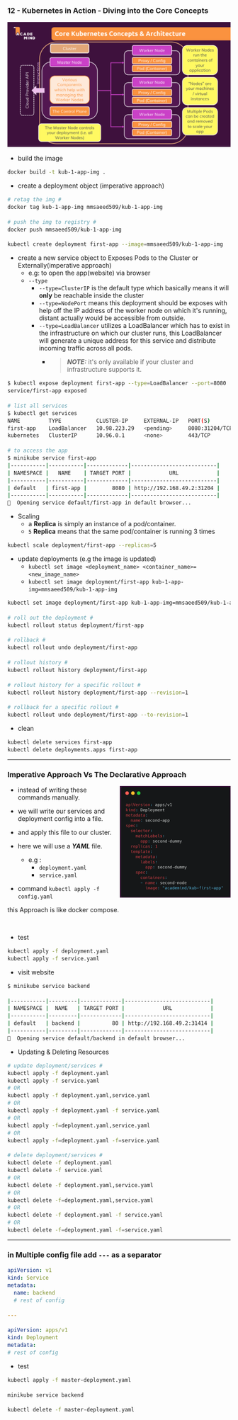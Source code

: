 ### 12 - Kubernetes in Action - Diving into the Core Concepts

![](./imgs/Core.png)

- build the image

```Bash
docker build -t kub-1-app-img .
```

- create a deployment object (imperative approach)

```Bash
# retag the img #
docker tag kub-1-app-img mmsaeed509/kub-1-app-img

# push the img to registry #
docker push mmsaeed509/kub-1-app-img 

kubectl create deployment first-app --image=mmsaeed509/kub-1-app-img
```

- create a new service object to Exposes Pods to the Cluster or Externally(imperative approach)
    - e.g: to open the app(website) via browser
    - `--type`
        - `--type=ClusterIP` is the default type which basically means it will **only**  be reachable inside the cluster
        - `--type=NodePort` means this deployment should be exposes with help off the IP address of the worker node on which it's running, distant actually would be accessible from outside.
        - `--type=LoadBalancer` utilizes a LoadBalancer which has to exist in the infrastructure on which our cluster runs, this LoadBalancer will generate a unique address for this service and distribute incoming traffic across all pods.
            - > **_NOTE:_** it's only available if your cluster and infrastructure supports it.


```Bash
$ kubectl expose deployment first-app --type=LoadBalancer --port=8080
service/first-app exposed

# list all services
$ kubectl get services
NAME         TYPE           CLUSTER-IP     EXTERNAL-IP   PORT(S)          AGE
first-app    LoadBalancer   10.98.223.29   <pending>     8080:31204/TCP   53s
kubernetes   ClusterIP      10.96.0.1      <none>        443/TCP          3d15h

# to access the app
$ minikube service first-app
|-----------|-----------|-------------|---------------------------|
| NAMESPACE |   NAME    | TARGET PORT |            URL            |
|-----------|-----------|-------------|---------------------------|
| default   | first-app |        8080 | http://192.168.49.2:31204 |
|-----------|-----------|-------------|---------------------------|
🎉  Opening service default/first-app in default browser...
```
- Scaling
  - a **Replica** is simply an instance of a pod/container.
  - `5` **Replica** means that the same pod/container is running 3 times

```Bash
kubectl scale deployment/first-app --replicas=5 
```

- update deployments (e.g the image is updated)
  - `kubectl set image <deployment_name> <container_name>=<new_image_name>`
  - `kubectl set image deployment/first-app kub-1-app-img=mmsaeed509/kub-1-app-img`

```Bash
kubectl set image deployment/first-app kub-1-app-img=mmsaeed509/kub-1-app-img

# roll out the deployment #
kubectl rollout status deployment/first-app

# rollback #
kubectl rollout undo deployment/first-app

# rollout history #
kubectl rollout history deployment/first-app

# rollout history for a specific rollout #
kubectl rollout history deployment/first-app --revision=1

# rollback for a specific rollout #
kubectl rollout undo deployment/first-app --to-revision=1
```
- clean 

```Bash
kubectl delete services first-app
kubectl delete deployments.apps first-app
```

___

### Imperative Approach Vs The Declarative Approach

<img src="imgs/Imperative-Vs-Declarative.png" alt="Posting" align="right" width="250">

- instead of writing these commands manually.
- we will write our services and deployment config into a file.
- and apply this file to our cluster.
- here we will use a **_YAML_** file.
  - e.g :
    - `deployment.yaml`
    - `service.yaml`

- command `kubectl apply -f config.yaml`

this Approach is like docker compose.

<br/>

- test

```Bash
kubectl apply -f deployment.yaml
kubectl apply -f service.yaml
```

- visit website

```Bash
$ minikube service backend

|-----------|---------|-------------|---------------------------|
| NAMESPACE |  NAME   | TARGET PORT |            URL            |
|-----------|---------|-------------|---------------------------|
| default   | backend |          80 | http://192.168.49.2:31414 |
|-----------|---------|-------------|---------------------------|
🎉  Opening service default/backend in default browser...
```

- Updating & Deleting Resources

```Bash
# update deployment/services #
kubectl apply -f deployment.yaml
kubectl apply -f service.yaml
# OR
kubectl apply -f deployment.yaml,service.yaml
# OR
kubectl apply -f deployment.yaml -f service.yaml
# OR
kubectl apply -f=deployment.yaml,service.yaml
# OR
kubectl apply -f=deployment.yaml -f=service.yaml

# delete deployment/services #
kubectl delete -f deployment.yaml
kubectl delete -f service.yaml
# OR
kubectl delete -f deployment.yaml,service.yaml
# OR
kubectl delete -f=deployment.yaml,service.yaml
# OR
kubectl delete -f deployment.yaml -f service.yaml
# OR
kubectl delete -f=deployment.yaml -f=service.yaml
```

___

### in Multiple config file add `---` as a separator

```yaml
apiVersion: v1
kind: Service
metadata:
  name: backend
  # rest of config

---

apiVersion: apps/v1
kind: Deployment
metadata:
# rest of config
```

- test

```Bash
kubectl apply -f master-deployment.yaml

minikube service backend

kubectl delete -f master-deployment.yaml
```
